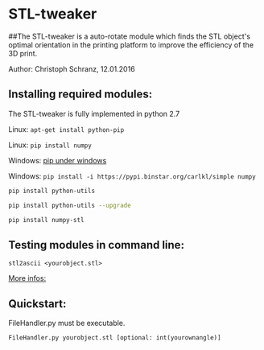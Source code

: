 # STL-tweaker
##The STL-tweaker is a auto-rotate module which finds the STL object's optimal orientation in the printing platform to improve the efficiency of the 3D print.

Author: Christoph Schranz, 12.01.2016 


## Installing required modules:

The STL-tweaker is fully implemented in python 2.7 

Linux: 	`apt-get install python-pip`

Linux:	 `pip install numpy` 

Windows: [pip under windows](https://pip.pypa.io/en/latest/installing/)

Windows: `pip install -i https://pypi.binstar.org/carlkl/simple numpy` 


```bash
pip install python-utils 

pip install python-utils --upgrade 

pip install numpy-stl 
```


## Testing modules in command line:  

`stl2ascii <yourobject.stl> ` 

[More infos:](https://github.com/WoLpH/numpy-stl)  


## Quickstart:  

FileHandler.py must be executable.  

`FileHandler.py yourobject.stl [optional: int(yourownangle)]`

